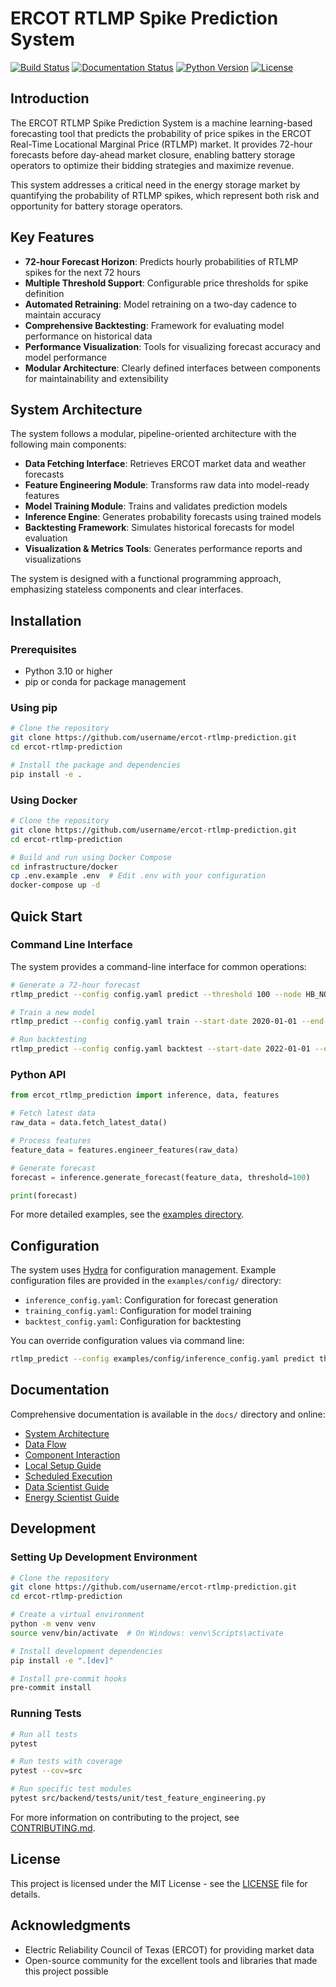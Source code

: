 # ERCOT RTLMP Spike Prediction System

[![Build Status](https://github.com/username/ercot-rtlmp-prediction/workflows/CI/badge.svg)](https://github.com/username/ercot-rtlmp-prediction/actions)
[![Documentation Status](https://github.com/username/ercot-rtlmp-prediction/workflows/deploy-docs/badge.svg)](https://username.github.io/ercot-rtlmp-prediction/)
[![Python Version](https://img.shields.io/badge/python-3.10%2B-blue)](https://www.python.org/downloads/)
[![License](https://img.shields.io/badge/license-MIT-green)](LICENSE)

## Introduction

The ERCOT RTLMP Spike Prediction System is a machine learning-based forecasting tool that predicts the probability of price spikes in the ERCOT Real-Time Locational Marginal Price (RTLMP) market. It provides 72-hour forecasts before day-ahead market closure, enabling battery storage operators to optimize their bidding strategies and maximize revenue.

This system addresses a critical need in the energy storage market by quantifying the probability of RTLMP spikes, which represent both risk and opportunity for battery storage operators.

## Key Features

- **72-hour Forecast Horizon**: Predicts hourly probabilities of RTLMP spikes for the next 72 hours
- **Multiple Threshold Support**: Configurable price thresholds for spike definition
- **Automated Retraining**: Model retraining on a two-day cadence to maintain accuracy
- **Comprehensive Backtesting**: Framework for evaluating model performance on historical data
- **Performance Visualization**: Tools for visualizing forecast accuracy and model performance
- **Modular Architecture**: Clearly defined interfaces between components for maintainability and extensibility

## System Architecture

The system follows a modular, pipeline-oriented architecture with the following main components:

- **Data Fetching Interface**: Retrieves ERCOT market data and weather forecasts
- **Feature Engineering Module**: Transforms raw data into model-ready features
- **Model Training Module**: Trains and validates prediction models
- **Inference Engine**: Generates probability forecasts using trained models
- **Backtesting Framework**: Simulates historical forecasts for model evaluation
- **Visualization & Metrics Tools**: Generates performance reports and visualizations

The system is designed with a functional programming approach, emphasizing stateless components and clear interfaces.

## Installation

### Prerequisites

- Python 3.10 or higher
- pip or conda for package management

### Using pip

```bash
# Clone the repository
git clone https://github.com/username/ercot-rtlmp-prediction.git
cd ercot-rtlmp-prediction

# Install the package and dependencies
pip install -e .
```

### Using Docker

```bash
# Clone the repository
git clone https://github.com/username/ercot-rtlmp-prediction.git
cd ercot-rtlmp-prediction

# Build and run using Docker Compose
cd infrastructure/docker
cp .env.example .env  # Edit .env with your configuration
docker-compose up -d
```

## Quick Start

### Command Line Interface

The system provides a command-line interface for common operations:

```bash
# Generate a 72-hour forecast
rtlmp_predict --config config.yaml predict --threshold 100 --node HB_NORTH

# Train a new model
rtlmp_predict --config config.yaml train --start-date 2020-01-01 --end-date 2023-06-30

# Run backtesting
rtlmp_predict --config config.yaml backtest --start-date 2022-01-01 --end-date 2022-12-31 --threshold 100
```

### Python API

```python
from ercot_rtlmp_prediction import inference, data, features

# Fetch latest data
raw_data = data.fetch_latest_data()

# Process features
feature_data = features.engineer_features(raw_data)

# Generate forecast
forecast = inference.generate_forecast(feature_data, threshold=100)

print(forecast)
```

For more detailed examples, see the [examples directory](examples/).

## Configuration

The system uses [Hydra](https://hydra.cc/) for configuration management. Example configuration files are provided in the `examples/config/` directory:

- `inference_config.yaml`: Configuration for forecast generation
- `training_config.yaml`: Configuration for model training
- `backtest_config.yaml`: Configuration for backtesting

You can override configuration values via command line:

```bash
rtlmp_predict --config examples/config/inference_config.yaml predict threshold=200 node=HB_HOUSTON
```

## Documentation

Comprehensive documentation is available in the `docs/` directory and online:

- [System Architecture](docs/architecture/system_overview.md)
- [Data Flow](docs/architecture/data_flow.md)
- [Component Interaction](docs/architecture/component_interaction.md)
- [Local Setup Guide](docs/deployment/local_setup.md)
- [Scheduled Execution](docs/deployment/scheduled_execution.md)
- [Data Scientist Guide](docs/user_guides/data_scientists.md)
- [Energy Scientist Guide](docs/user_guides/energy_scientists.md)

## Development

### Setting Up Development Environment

```bash
# Clone the repository
git clone https://github.com/username/ercot-rtlmp-prediction.git
cd ercot-rtlmp-prediction

# Create a virtual environment
python -m venv venv
source venv/bin/activate  # On Windows: venv\Scripts\activate

# Install development dependencies
pip install -e ".[dev]"

# Install pre-commit hooks
pre-commit install
```

### Running Tests

```bash
# Run all tests
pytest

# Run tests with coverage
pytest --cov=src

# Run specific test modules
pytest src/backend/tests/unit/test_feature_engineering.py
```

For more information on contributing to the project, see [CONTRIBUTING.md](CONTRIBUTING.md).

## License

This project is licensed under the MIT License - see the [LICENSE](LICENSE) file for details.

## Acknowledgments

- Electric Reliability Council of Texas (ERCOT) for providing market data
- Open-source community for the excellent tools and libraries that made this project possible